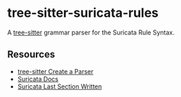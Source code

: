 # tree-sitter-suricata-rules

A [tree-sitter](https://github.com/tree-sitter/tree-sitter) grammar parser for the Suricata Rule Syntax.

## Resources

* [tree-sitter Create a Parser](https://tree-sitter.github.io/tree-sitter/creating-parsers#the-first-few-rules)
* [Suricata Docs](https://suricata.readthedocs.io/en/suricata-6.0.0)
* [Suricata Last Section Written](https://suricata.readthedocs.io/en/suricata-6.0.0/rules/header-keywords.html#tcp-keywords)
